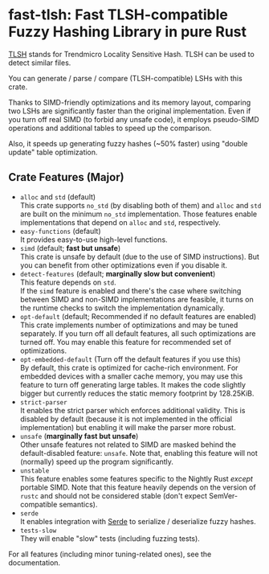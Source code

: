 # fast-tlsh: Fast TLSH-compatible Fuzzy Hashing Library in pure Rust

[TLSH](https://tlsh.org/) stands for Trendmicro Locality Sensitive Hash.
TLSH can be used to detect similar files.

You can generate / parse / compare (TLSH-compatible) LSHs with this crate.

Thanks to SIMD-friendly optimizations and its memory layout, comparing two LSHs
are significantly faster than the original implementation.  Even if you turn
off real SIMD (to forbid any unsafe code), it employs pseudo-SIMD operations
and additional tables to speed up the comparison.

Also, it speeds up generating fuzzy hashes (~50% faster) using "double update"
table optimization.


## Crate Features (Major)

*   `alloc` and `std` (default)  
    This crate supports `no_std` (by disabling both of them) and
    `alloc` and `std` are built on the minimum `no_std` implementation.
    Those features enable implementations that depend on `alloc` and `std`,
    respectively.
*   `easy-functions` (default)  
    It provides easy-to-use high-level functions.
*   `simd` (default; **fast but unsafe**)  
    This crate is unsafe by default (due to the use of SIMD instructions).
    But you can benefit from other optimizations even if you disable it.
*   `detect-features` (default; **marginally slow but convenient**)  
    This feature depends on `std`.  
    If the `simd` feature is enabled and there's the case where switching
    between SIMD and non-SIMD implementations are feasible, it turns on the
    runtime checks to switch the implementation dynamically.
*   `opt-default` (default; Recommended if no default features are enabled)  
    This crate implements number of optimizations and may be tuned separately.
    If you turn off all default features, all such optimizations are turned off.
    You may enable this feature for recommended set of optimizations.
*   `opt-embedded-default` (Turn off the default features if you use this)  
    By default, this crate is optimized for cache-rich environment.
    For embedded devices with a smaller cache memory, you may use this feature
    to turn off generating large tables.  It makes the code slightly
    bigger but currently reduces the static memory footprint by 128.25KiB.
*   `strict-parser`  
    It enables the strict parser which enforces additional validity.
    This is disabled by default (because it is not implemented in the official
    implementation) but enabling it will make the parser more robust.
*   `unsafe` (**marginally fast but unsafe**)  
    Other unsafe features not related to SIMD are masked behind the
    default-disabled feature: `unsafe`.  Note that, enabling this feature will
    not (normally) speed up the program significantly.
*   `unstable`  
    This feature enables some features specific to the Nightly Rust *except*
    portable SIMD.  Note that this feature heavily depends on the version of
    `rustc` and should not be considered stable (don't expect SemVer-compatible
    semantics).
*   `serde`  
    It enables integration with [Serde](https://serde.rs/) to serialize /
    deserialize fuzzy hashes.
*   `tests-slow`  
    They will enable "slow" tests (including fuzzing tests).

For all features (including minor tuning-related ones), see the documentation.
